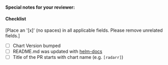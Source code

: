 #### Special notes for your reviewer:

#### Checklist
[Place an '[x]' (no spaces) in all applicable fields. Please remove unrelated fields.]
- [ ] Chart Version bumped
- [ ] README.md was updated with [helm-docs](https://github.com/norwoodj/helm-docs)
- [ ] Title of the PR starts with chart name (e.g. `[radarr]`)
